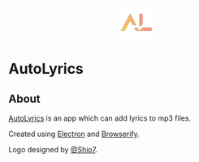 

<p align="center">
  <img src="https://github.com/redteadeveloper/AutoLyrics/blob/main/src/img/icon.png?raw=true" width="64"><h1>AutoLyrics</h1>
</p>  

## About
 
[AutoLyrics](https://github.com/redteadeveloper/AutoLyrics) is an app which can add lyrics to mp3 files.

Created using [Electron](https://www.electronjs.org/) and [Browserify](http://browserify.org/).

Logo designed by [@Shio7](https://github.com/Shio7).
